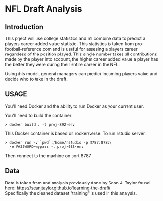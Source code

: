 NFL Draft Analysis
==================

Introduction
------------

This prject will use college statistics and nfl combine data to predict a players career added value statistic. This statistics is taken from pro-football-reference.com and is useful for assesing a players career regardless of the position played. This single number takes all contributions made by the player into account, the higher career added value a player has the better they were during their entire career in the NFL.

Using this model, general managers can predict incoming players value and decide who to take in the draft.

USAGE
-----
You'll need Docker and the ability to run Docker as your current user.

You'll need to build the container:

    > docker build . -t proj-892-env

This Docker container is based on rocker/verse. To run rstudio server:

    > docker run -v `pwd`:/home/rstudio -p 8787:8787\
      -e PASSWORD=mypass -t proj-892-env
      
Then connect to the machine on port 8787.

Data
----

Data is taken from and analysis previously done by Sean J. Taylor found here: https://seanjtaylor.github.io/learning-the-draft/ <br />
Specifically the cleaned dataset "training" is used in this analysis. 



